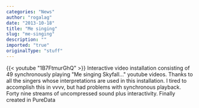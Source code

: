 ```yaml
---
categories: "News"
author: "rogalag"
date: "2013-10-18"
title: "Me singing"
slug: "me-singing"
description: ""
imported: "true"
originalType: "stuff"
---
```



{{< youtube "1B7FtmurGhQ" >}}
Interactive video installation consisting of  49 synchronously playing  "Me singing Skyfall..."  youtube videos. Thanks to all the singers whose interpretations are used in this installation. 
[](http://youtu.be/1B7FtmurGhQ)
I tired to accomplish this in vvvv, but had problems with synchronous playback. Forty nine streams of uncompressed sound plus interactivity. Finally created in PureData 